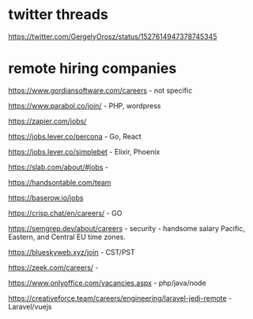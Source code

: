 # twitter threads
https://twitter.com/GergelyOrosz/status/1527614947378745345


# remote hiring companies


https://www.gordiansoftware.com/careers  - not specific

https://www.parabol.co/join/  - PHP, wordpress

https://zapier.com/jobs/

https://jobs.lever.co/percona - Go, React

https://jobs.lever.co/simplebet  - Elixir, Phoenix

https://slab.com/about/#jobs  -

https://handsontable.com/team

https://baserow.io/jobs

https://crisp.chat/en/careers/  - GO

https://semgrep.dev/about/careers  - security - handsome salary  Pacific, Eastern, and Central EU time zones.

https://blueskyweb.xyz/join  - CST/PST

https://zeek.com/careers/ -

https://www.onlyoffice.com/vacancies.aspx - php/java/node

https://creativeforce.team/careers/engineering/laravel-jedi-remote - Laravel/vuejs
